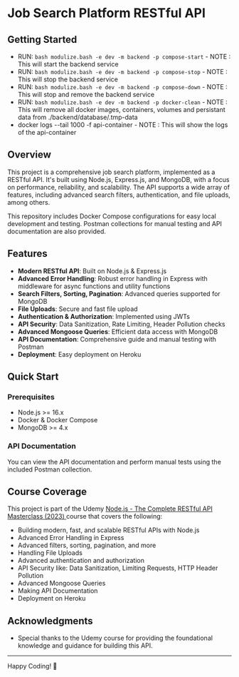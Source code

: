 # Job Search Platform RESTful API
## Getting Started
- RUN: `bash modulize.bash -e dev -m backend -p compose-start` - NOTE : This will start the backend service
- RUN: `bash modulize.bash -e dev -m backend -p compose-stop` - NOTE : This will stop the backend service
- RUN: `bash modulize.bash -e dev -m backend -p compose-down` - NOTE : This will stop and remove the backend service
- RUN: `bash modulize.bash -e dev -m backend -p docker-clean` - NOTE : This will remove all docker images, containers, volumes and persistant data from ./backend/database/.tmp-data
- docker logs --tail 1000 -f api-container - NOTE : This will show the logs of the api-container

## Overview

This project is a comprehensive job search platform, implemented as a RESTful API. It's built using Node.js, Express.js, and MongoDB, with a focus on performance, reliability, and scalability. The API supports a wide array of features, including advanced search filters, authentication, and file uploads, among others.

This repository includes Docker Compose configurations for easy local development and testing. Postman collections for manual testing and API documentation are also provided.

## Features

- **Modern RESTful API**: Built on Node.js & Express.js
- **Advanced Error Handling**: Robust error handling in Express with middleware for async functions and utility functions
- **Search Filters, Sorting, Pagination**: Advanced queries supported for MongoDB
- **File Uploads**: Secure and fast file upload
- **Authentication & Authorization**: Implemented using JWTs
- **API Security**: Data Sanitization, Rate Limiting, Header Pollution checks
- **Advanced Mongoose Queries**: Efficient data access with MongoDB
- **API Documentation**: Comprehensive guide and manual testing with Postman
- **Deployment**: Easy deployment on Heroku

## Quick Start

### Prerequisites

- Node.js >= 16.x
- Docker & Docker Compose
- MongoDB >= 4.x

### API Documentation

You can view the API documentation and perform manual tests using the included Postman collection.

## Course Coverage

This project is part of the Udemy [Node.js - The Complete RESTful API Masterclass (2023)
](https://www.udemy.com/course/build-restful-api-in-nodejs/) course that covers the following:

- Building modern, fast, and scalable RESTful APIs with Node.js
- Advanced Error Handling in Express
- Advanced filters, sorting, pagination, and more
- Handling File Uploads
- Advanced authentication and authorization
- API Security like: Data Sanitization, Limiting Requests, HTTP Header Pollution
- Advanced Mongoose Queries
- Making API Documentation
- Deployment on Heroku

## Acknowledgments

- Special thanks to the Udemy course for providing the foundational knowledge and guidance for building this API.

---

Happy Coding! 🚀